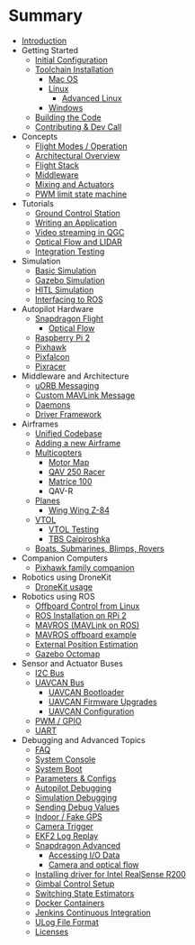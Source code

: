 # Summary

* [Introduction](README.md)
* Getting Started
   * [Initial Configuration](starting-initial-config.md)
   * [Toolchain Installation](starting-installing.md)
       * [Mac OS](starting-installing-mac.md)
       * [Linux](starting-installing-linux.md)
           * [Advanced Linux](starting-installing-linux-boutique.md)
       * [Windows](starting-installing-windows.md)
   * [Building the Code](starting-building.md)
   * [Contributing & Dev Call](starting-contributing.md)
* Concepts
   * [Flight Modes / Operation](concept-flight-modes.md)
   * [Architectural Overview](concept-architecture.md)
   * [Flight Stack](concept-flight-stack.md)
   * [Middleware](concept-middleware.md)
   * [Mixing and Actuators](concept-mixing.md)
   * [PWM limit state machine](concept-pwm_limit.md)
* Tutorials
   * [Ground Control Station](qgroundcontrol-intro.md)
   * [Writing an Application](tutorial-hello-sky.md)
   * [Video streaming in QGC](advanced-videostreaming-qgc.md)
   * [Optical Flow and LIDAR](flow_lidar_setup.md)
   * [Integration Testing](tutorial-integration-testing.md)
* Simulation
   * [Basic Simulation](simulation-sitl.md)
   * [Gazebo Simulation](simulation-gazebo.md)
   * [HITL Simulation](simulation-hitl.md)
   * [Interfacing to ROS](simulation-ros-interface.md)
* Autopilot Hardware
   * [Snapdragon Flight](hardware-snapdragon.md)
       * [Optical Flow](optical_flow.md)
   * [Raspberry Pi 2](hardware-pi2.md)
   * [Pixhawk](hardware-pixhawk.md)
   * [Pixfalcon](hardware-pixfalcon.md)
   * [Pixracer](hardware-pixracer.md)
* Middleware and Architecture
   * [uORB Messaging](advanced-uorb.md)
   * [Custom MAVLink Message](custom-mavlink-message.md)
   * [Daemons](architecture-daemon.md)
   * [Driver Framework](advanced-drivers.md)
* Airframes
   * [Unified Codebase](airframes-architecture.md)
   * [Adding a new Airframe](airframes-adding-a-new-frame.md)
   * [Multicopters](airframes-multicopter.md)
       * [Motor Map](airframes-motor-map.md)
       * [QAV 250 Racer](airframes-multicopter-qav250.md)
       * [Matrice 100](airframes-multicopter-matrice100.md)
       * QAV-R
   * [Planes](airframes-plane.md)
       * [Wing Wing Z-84](airframes-plane-wing-z-84.md)
   * [VTOL](airframes-vtol.md)
       * [VTOL Testing](airframes-vtol-testing.md)
       * [TBS Caipiroshka](airframes-vtol-caipiroshka.md)
   * [Boats, Submarines, Blimps, Rovers](airframes-experimental.md)
* Companion Computers
   * [Pixhawk family companion](pixhawk-companion-computer.md)
* Robotics using DroneKit
   * [DroneKit usage](dronekit-example.md)
* Robotics using ROS
   * [Offboard Control from Linux](offboard-control.md)
   * [ROS Installation on RPi 2](ros-raspberrypi-installation.md)
   * [MAVROS (MAVLink on ROS)](ros-mavros-installation.md)
   * [MAVROS offboard example](ros-mavros-offboard.md)
   * [External Position Estimation](external-position.md)
   * [Gazebo Octomap](simulation-gazebo-octomap.md)
* Sensor and Actuator Buses
   * [I2C Bus](i2c-intro.md)
   * [UAVCAN Bus](uavcan-intro.md)
       * [UAVCAN Bootloader](uavcan-bootloader-installation.md)
       * [UAVCAN Firmware Upgrades](uavcan-node-firmware.md)
       * [UAVCAN Configuration](uavcan-node-enumeration.md)
   * [PWM / GPIO](pwm-gpio-intro.md)
   * [UART](uart-intro.md)
* Debugging and Advanced Topics
   * [FAQ](advanced-faq.md)
   * [System Console](advanced-system-console.md)
   * [System Boot](advanced-system-startup.md)
   * [Parameters & Configs](advanced-configurations.md)
   * [Autopilot Debugging](advanced-gdb-debugging.md)
   * [Simulation Debugging](simulation-debugging.md)
   * [Sending Debug Values](advanced-debug-values.md)
   * [Indoor / Fake GPS](advanced-fake-gps.md)
   * [Camera Trigger](advanced-camera-trigger.md)
   * [EKF2 Log Replay](ekf2_log_replay.md)
   * [Snapdragon Advanced](advanced-snapdragon.md)
       * [Accessing I/O Data](advanced-accessing-io-data.md)
       * [Camera and optical flow](advanced-snapdragon_camera.md)
   * [Installing driver for Intel RealSense R200](advanced-realsense_intel.md)
   * [Gimbal Control Setup](advanced-gimbal-control.md)
   * [Switching State Estimators](advanced-switching_state_estimators.md)
   * [Docker Containers](advanced-docker.md)
   * [Jenkins Continuous Integration](advanced-jenkins-ci.md)
   * [ULog File Format](advanced-ulog-file-format.md)
   * [Licenses](advanced-licenses.md)

